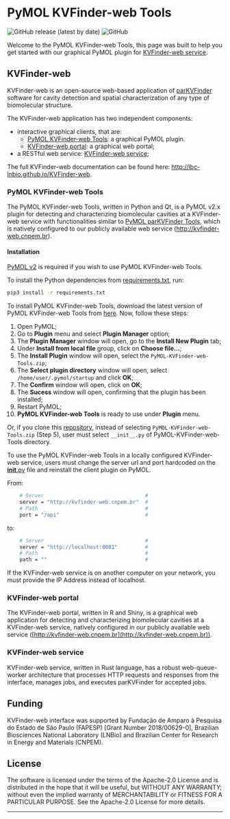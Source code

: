 # PyMOL KVFinder-web Tools

![GitHub release (latest by date)](https://img.shields.io/github/v/release/LBC-LNBio/PyMOL-KVFinder-web-Tools?color=informational)
![GitHub](https://img.shields.io/github/license/LBC-LNBio/PyMOL-KVFinder-web-Tools)

Welcome to the PyMOL KVFinder-web Tools, this page was built to help you get started with our graphical PyMOL plugin for [KVFinder-web service](https://github.com/LBC-LNBio/KVFinder-web-service).

## KVFinder-web

KVFinder-web is an open-source web-based application of [parKVFinder](https://github.com/LBC-LNBio) software for cavity detection and spatial characterization of any type of biomolecular structure.

The KVFinder-web application has two independent components:

- interactive graphical clients, that are:
  - [PyMOL KVFinder-web Tools](https://github.com/LBC-LNBio/PyMOL-KVFinder-web-Tools): a graphical PyMOL plugin.
  - [KVFinder-web portal](https://github.com/LBC-LNBio/KVFinder-web-portal): a graphical web portal;
- a RESTful web service: [KVFinder-web service](https://github.com/LBC-LNBio/KVFinder-web-service);

The full KVFinder-web documentation can be found here: <http://lbc-lnbio.github.io/KVFinder-web>.

### PyMOL KVFinder-web Tools

The PyMOL KVFinder-web Tools, written in Python and Qt, is a PyMOL v2.x plugin for detecting and characterizing biomolecular cavities at a KVFinder-web service with functionalities similar to [PyMOL parKVFinder Tools](https://github.com/LBC-LNBio/parKVFinder/wiki/parKVFinder-Tutorial#pymol2-parkvfinder-tools), which is natively configured to our publicly available web service (<http://kvfinder-web.cnpem.br>).

#### Installation

[PyMOL v2](https://pymol.org/2/) is required if you wish to use PyMOL KVFinder-web Tools.

To install the Python dependencies from [requirements.txt](https://github.com/LBC-LNBio/PyMOL-KVFinder-web-Tools/blob/master/requirements.txt), run:

```bash
pip3 install -r requirements.txt
```

To install PyMOL KVFinder-web Tools, download the latest version of PyMOL KVFinder-web Tools from [here](https://github.com/LBC-LNBio/PyMOL-KVFinder-web-Tools/releases/latest/download/PyMOL-KVFinder-web-Tools.zip). Now, follow these steps:

1. Open PyMOL;
2. Go to **Plugin** menu and select **Plugin Manager** option;
3. The **Plugin Manager** window will open, go to the **Install New Plugin** tab;
4. Under **Install from local file** group, click on **Choose file...**;
5. The **Install Plugin** window will open, select the `PyMOL-KVFinder-web-Tools.zip`;
6. The **Select plugin directory** window will open, select `/home/user/.pymol/startup` and click **OK**;
7. The **Confirm** window will open, click on **OK**;
8. The **Sucess** window will open, confirming that the plugin has been installed;
9. Restart PyMOL;
10. **PyMOL KVFinder-web Tools** is ready to use under **Plugin** menu.

Or, if you clone this [repository](https://github.com/LBC-LNBio/PyMOL-KVFinder-web-Tools), instead of selecting `PyMOL-KVFinder-web-Tools.zip` (Step 5), user must select `__init__.py` of PyMOL-KVFinder-web-Tools directory.

To use the PyMOL KVFinder-web Tools in a locally configured KVFinder-web service, users must change the server url and port hardcoded on the [**init**.py](https://github.com/LBC-LNBio/PyMOL-KVFinder-web-Tools/blob/main/PyMOL-KVFinder-web-tools/__init__.py) file and reinstall the client plugin on PyMOL.

From:

```bash
    # Server                                 #
    server = "http://kvfinder-web.cnpem.br"  #
    # Path                                   #
    port = "/api"                            #
```

to:

```bash
    # Server                                 #
    server = "http://localhost:8081"         #
    # Path                                   #
    path = ""                                #
```

If the KVFinder-web service is on another computer on your network, you must provide the IP Address instead of localhost.

### KVFinder-web portal

The KVFinder-web portal, written in R and Shiny, is a graphical web application for detecting and characterizing biomolecular cavities at a KVFinder-web service, natively configured in our publicly available web service ([http://kvfinder-web.cnpem.br](http://kvfinder-web.cnpem.br)).

### KVFinder-web service

KVFinder-web service, written in Rust language, has a robust web-queue-worker architecture that processes HTTP requests and responses from the interface, manages jobs, and executes parKVFinder for accepted jobs.

## Funding

KVFinder-web interface was supported by Fundação de Amparo à Pesquisa do Estado de São Paulo (FAPESP) [Grant Number 2018/00629-0], Brazilian Biosciences National Laboratory (LNBio) and Brazilian Center for Research in Energy and Materials (CNPEM).

## License

The software is licensed under the terms of the Apache-2.0 License and is distributed in the hope that it will be useful, but WITHOUT ANY WARRANTY; without even the implied warranty of MERCHANTABILITY or FITNESS FOR A PARTICULAR PURPOSE. See the Apache-2.0 License for more details.

---
